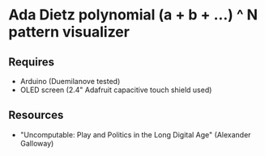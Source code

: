 # Ada Dietz polynomial (a + b + ...) ^ N pattern visualizer

## Requires

- Arduino (Duemilanove tested)
- OLED screen (2.4" Adafruit capacitive touch shield used)

## Resources

- "Uncomputable: Play and Politics in the Long Digital Age" (Alexander Galloway)
